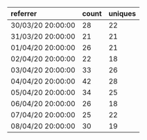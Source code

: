 | referrer          | count | uniques |
| :---------------- | :---- | :------ |
| 30/03/20 20:00:00 | 28    | 22      |
| 31/03/20 20:00:00 | 21    | 21      |
| 01/04/20 20:00:00 | 26    | 21      |
| 02/04/20 20:00:00 | 22    | 18      |
| 03/04/20 20:00:00 | 33    | 26      |
| 04/04/20 20:00:00 | 42    | 28      |
| 05/04/20 20:00:00 | 34    | 25      |
| 06/04/20 20:00:00 | 26    | 18      |
| 07/04/20 20:00:00 | 25    | 22      |
| 08/04/20 20:00:00 | 30    | 19      |